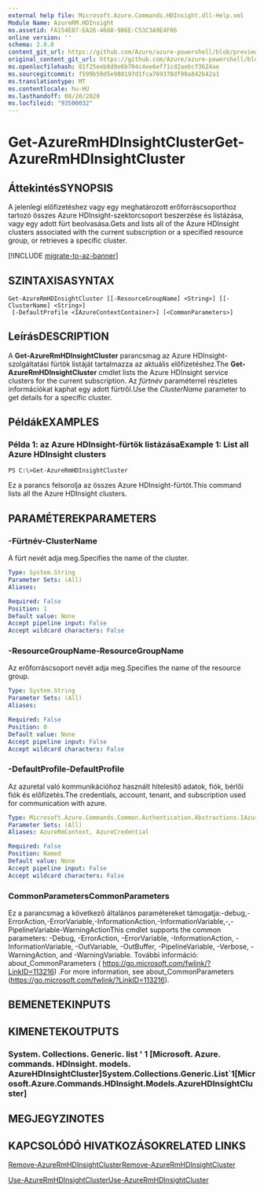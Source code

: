 ```yaml
---
external help file: Microsoft.Azure.Commands.HDInsight.dll-Help.xml
Module Name: AzureRM.HDInsight
ms.assetid: FA154E07-EA26-4688-986E-C53C3A9E4F06
online version: ''
schema: 2.0.0
content_git_url: https://github.com/Azure/azure-powershell/blob/preview/src/ResourceManager/HDInsight/Commands.HDInsight/help/Get-AzureRmHDInsightCluster.md
original_content_git_url: https://github.com/Azure/azure-powershell/blob/preview/src/ResourceManager/HDInsight/Commands.HDInsight/help/Get-AzureRmHDInsightCluster.md
ms.openlocfilehash: 81f25eeb8d0e6b704c4ee6ef71cd2aebcf3624ae
ms.sourcegitcommit: f599b50d5e980197d1fca769378df90a842b42a1
ms.translationtype: MT
ms.contentlocale: hu-HU
ms.lasthandoff: 08/20/2020
ms.locfileid: "93500032"
---
```

# <span data-ttu-id="c58c9-101">Get-AzureRmHDInsightCluster</span><span class="sxs-lookup"><span data-stu-id="c58c9-101">Get-AzureRmHDInsightCluster</span></span>

## <span data-ttu-id="c58c9-102">Áttekintés</span><span class="sxs-lookup"><span data-stu-id="c58c9-102">SYNOPSIS</span></span>
<span data-ttu-id="c58c9-103">A jelenlegi előfizetéshez vagy egy meghatározott erőforráscsoporthoz tartozó összes Azure HDInsight-szektorcsoport beszerzése és listázása, vagy egy adott fürt beolvasása.</span><span class="sxs-lookup"><span data-stu-id="c58c9-103">Gets and lists all of the Azure HDInsight clusters associated with the current subscription or a specified resource group, or retrieves a specific cluster.</span></span>

[!INCLUDE [migrate-to-az-banner](../../includes/migrate-to-az-banner.md)]

## <span data-ttu-id="c58c9-104">SZINTAXISA</span><span class="sxs-lookup"><span data-stu-id="c58c9-104">SYNTAX</span></span>

```
Get-AzureRmHDInsightCluster [[-ResourceGroupName] <String>] [[-ClusterName] <String>]
 [-DefaultProfile <IAzureContextContainer>] [<CommonParameters>]
```

## <span data-ttu-id="c58c9-105">Leírás</span><span class="sxs-lookup"><span data-stu-id="c58c9-105">DESCRIPTION</span></span>
<span data-ttu-id="c58c9-106">A **Get-AzureRmHDInsightCluster** parancsmag az Azure HDInsight-szolgáltatási fürtök listáját tartalmazza az aktuális előfizetéshez.</span><span class="sxs-lookup"><span data-stu-id="c58c9-106">The **Get-AzureRmHDInsightCluster** cmdlet lists the Azure HDInsight service clusters for the current subscription.</span></span>
<span data-ttu-id="c58c9-107">Az *fürtnév* paraméterrel részletes információkat kaphat egy adott fürtről.</span><span class="sxs-lookup"><span data-stu-id="c58c9-107">Use the *ClusterName* parameter to get details for a specific cluster.</span></span>

## <span data-ttu-id="c58c9-108">Példák</span><span class="sxs-lookup"><span data-stu-id="c58c9-108">EXAMPLES</span></span>

### <span data-ttu-id="c58c9-109">Példa 1: az Azure HDInsight-fürtök listázása</span><span class="sxs-lookup"><span data-stu-id="c58c9-109">Example 1: List all Azure HDInsight clusters</span></span>
```
PS C:\>Get-AzureRmHDInsightCluster
```

<span data-ttu-id="c58c9-110">Ez a parancs felsorolja az összes Azure HDInsight-fürtöt.</span><span class="sxs-lookup"><span data-stu-id="c58c9-110">This command lists all the Azure HDInsight clusters.</span></span>

## <span data-ttu-id="c58c9-111">PARAMÉTEREK</span><span class="sxs-lookup"><span data-stu-id="c58c9-111">PARAMETERS</span></span>

### <span data-ttu-id="c58c9-112">-Fürtnév</span><span class="sxs-lookup"><span data-stu-id="c58c9-112">-ClusterName</span></span>
<span data-ttu-id="c58c9-113">A fürt nevét adja meg.</span><span class="sxs-lookup"><span data-stu-id="c58c9-113">Specifies the name of the cluster.</span></span>

```yaml
Type: System.String
Parameter Sets: (All)
Aliases: 

Required: False
Position: 1
Default value: None
Accept pipeline input: False
Accept wildcard characters: False
```

### <span data-ttu-id="c58c9-114">-ResourceGroupName</span><span class="sxs-lookup"><span data-stu-id="c58c9-114">-ResourceGroupName</span></span>
<span data-ttu-id="c58c9-115">Az erőforráscsoport nevét adja meg.</span><span class="sxs-lookup"><span data-stu-id="c58c9-115">Specifies the name of the resource group.</span></span>

```yaml
Type: System.String
Parameter Sets: (All)
Aliases: 

Required: False
Position: 0
Default value: None
Accept pipeline input: False
Accept wildcard characters: False
```

### <span data-ttu-id="c58c9-116">-DefaultProfile</span><span class="sxs-lookup"><span data-stu-id="c58c9-116">-DefaultProfile</span></span>
<span data-ttu-id="c58c9-117">Az azuretal való kommunikációhoz használt hitelesítő adatok, fiók, bérlői fiók és előfizetés.</span><span class="sxs-lookup"><span data-stu-id="c58c9-117">The credentials, account, tenant, and subscription used for communication with azure.</span></span>

```yaml
Type: Microsoft.Azure.Commands.Common.Authentication.Abstractions.IAzureContextContainer
Parameter Sets: (All)
Aliases: AzureRmContext, AzureCredential

Required: False
Position: Named
Default value: None
Accept pipeline input: False
Accept wildcard characters: False
```

### <span data-ttu-id="c58c9-118">CommonParameters</span><span class="sxs-lookup"><span data-stu-id="c58c9-118">CommonParameters</span></span>
<span data-ttu-id="c58c9-119">Ez a parancsmag a következő általános paramétereket támogatja:-debug,-ErrorAction,-ErrorVariable,-InformationAction,-InformationVariable,-,-PipelineVariable-WarningAction</span><span class="sxs-lookup"><span data-stu-id="c58c9-119">This cmdlet supports the common parameters: -Debug, -ErrorAction, -ErrorVariable, -InformationAction, -InformationVariable, -OutVariable, -OutBuffer, -PipelineVariable, -Verbose, -WarningAction, and -WarningVariable.</span></span> <span data-ttu-id="c58c9-120">További információ: about_CommonParameters ( https://go.microsoft.com/fwlink/?LinkID=113216) .</span><span class="sxs-lookup"><span data-stu-id="c58c9-120">For more information, see about_CommonParameters (https://go.microsoft.com/fwlink/?LinkID=113216).</span></span>

## <span data-ttu-id="c58c9-121">BEMENETEK</span><span class="sxs-lookup"><span data-stu-id="c58c9-121">INPUTS</span></span>

## <span data-ttu-id="c58c9-122">KIMENETEK</span><span class="sxs-lookup"><span data-stu-id="c58c9-122">OUTPUTS</span></span>

### <span data-ttu-id="c58c9-123">System. Collections. Generic. list ' 1 [Microsoft. Azure. commands. HDInsight. models. AzureHDInsightCluster]</span><span class="sxs-lookup"><span data-stu-id="c58c9-123">System.Collections.Generic.List\`1[Microsoft.Azure.Commands.HDInsight.Models.AzureHDInsightCluster]</span></span>

## <span data-ttu-id="c58c9-124">MEGJEGYZI</span><span class="sxs-lookup"><span data-stu-id="c58c9-124">NOTES</span></span>

## <span data-ttu-id="c58c9-125">KAPCSOLÓDÓ HIVATKOZÁSOK</span><span class="sxs-lookup"><span data-stu-id="c58c9-125">RELATED LINKS</span></span>

[<span data-ttu-id="c58c9-126">Remove-AzureRmHDInsightCluster</span><span class="sxs-lookup"><span data-stu-id="c58c9-126">Remove-AzureRmHDInsightCluster</span></span>](./Remove-AzureRmHDInsightCluster.md)

[<span data-ttu-id="c58c9-127">Use-AzureRmHDInsightCluster</span><span class="sxs-lookup"><span data-stu-id="c58c9-127">Use-AzureRmHDInsightCluster</span></span>](./Use-AzureRmHDInsightCluster.md)


